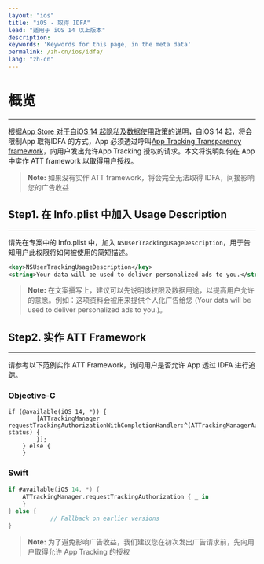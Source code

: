 ```yaml
---
layout: "ios"
title: "iOS - 取得 IDFA"
lead: "适用于 iOS 14 以上版本"
description:
keywords: 'Keywords for this page, in the meta data'
permalink: /zh-cn/ios/idfa/
lang: "zh-cn"
---
```

# 概览
---
根据[App Store 对于自iOS 14 起隐私及数据使用政策的说明]，自iOS 14 起，将会限制App 取得IDFA 的方式，App 必须透过呼叫[App Tracking Transparency framework]，向用户发出允许App Tracking 授权的请求。本文将说明如何在 App 中实作 ATT framework 以取得用户授权。

>**Note:** 如果没有实作 ATT framework，将会完全无法取得 IDFA，间接影响您的广告收益

## Step1. 在 Info.plist 中加入 Usage Description
---
请先在专案中的 Info.plist 中，加入 `NSUserTrackingUsageDescription`，用于告知用户此权限将如何被使用的简短描述。


```xml
<key>NSUserTrackingUsageDescription</key>
<string>Your data will be used to deliver personalized ads to you.</string>
```

>**Note:** 在文案撰写上，建议可以先说明该权限及数据用途，以提高用户允许的意愿。例如：这项资料会被用来提供个人化广告给您 (Your data will be used to deliver personalized ads to you.)。


## Step2. 实作 ATT Framework
---
请参考以下范例实作 ATT Framework，询问用户是否允许 App 透过 IDFA 进行追踪。

### Objective-C

```objc
if (@available(iOS 14, *)) {
        [ATTrackingManager requestTrackingAuthorizationWithCompletionHandler:^(ATTrackingManagerAuthorizationStatus status) {
        }];
    } else {
    }
```


### Swift

```swift
if #available(iOS 14, *) {
	ATTrackingManager.requestTrackingAuthorization { _ in
	}
} else {
            // Fallback on earlier versions
}
```

>**Note:** 为了避免影响广告收益，我们建议您在初次发出广告请求前，先向用户取得允许 App Tracking 的授权



[App Store 对于自iOS 14 起隐私及数据使用政策的说明]: https://developer.apple.com/app-store/user-privacy-and-data-use/
[App Tracking Transparency framework]: https://developer.apple.com/documentation/apptrackingtransparency